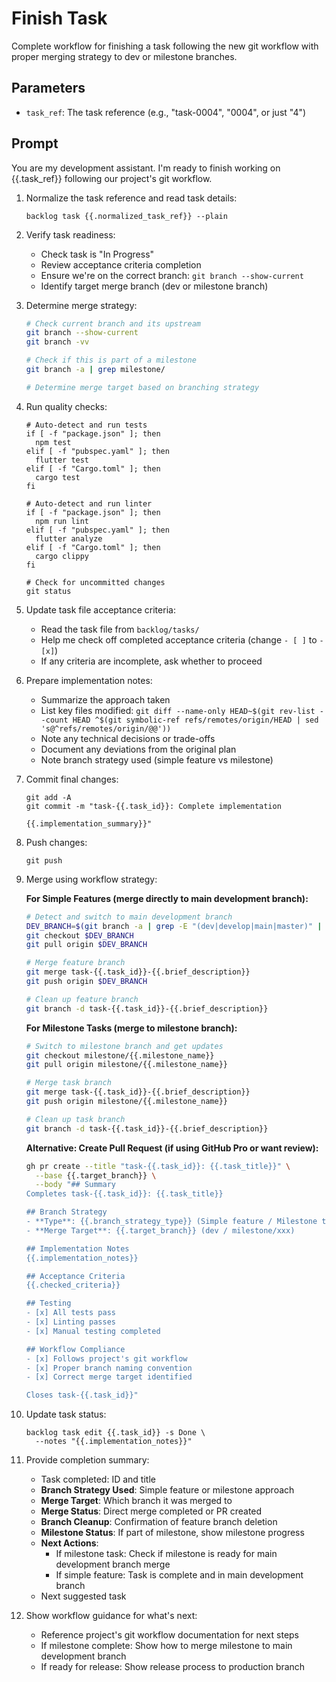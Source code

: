 # Finish Task

Complete workflow for finishing a task following the new git workflow with proper merging strategy to dev or milestone branches.

## Parameters
- `task_ref`: The task reference (e.g., "task-0004", "0004", or just "4")

## Prompt

You are my development assistant. I'm ready to finish working on {{.task_ref}} following our project's git workflow.

1. Normalize the task reference and read task details:
   ```
   backlog task {{.normalized_task_ref}} --plain
   ```

2. Verify task readiness:
   - Check task is "In Progress"
   - Review acceptance criteria completion
   - Ensure we're on the correct branch: `git branch --show-current`
   - Identify target merge branch (dev or milestone branch)

3. Determine merge strategy:
   ```bash
   # Check current branch and its upstream
   git branch --show-current
   git branch -vv
   
   # Check if this is part of a milestone
   git branch -a | grep milestone/
   
   # Determine merge target based on branching strategy
   ```

4. Run quality checks:
   ```
   # Auto-detect and run tests
   if [ -f "package.json" ]; then
     npm test
   elif [ -f "pubspec.yaml" ]; then
     flutter test
   elif [ -f "Cargo.toml" ]; then
     cargo test
   fi
   
   # Auto-detect and run linter
   if [ -f "package.json" ]; then
     npm run lint
   elif [ -f "pubspec.yaml" ]; then
     flutter analyze
   elif [ -f "Cargo.toml" ]; then
     cargo clippy
   fi
   
   # Check for uncommitted changes
   git status
   ```

5. Update task file acceptance criteria:
   - Read the task file from `backlog/tasks/`
   - Help me check off completed acceptance criteria (change `- [ ]` to `- [x]`)
   - If any criteria are incomplete, ask whether to proceed

6. Prepare implementation notes:
   - Summarize the approach taken
   - List key files modified: `git diff --name-only HEAD~$(git rev-list --count HEAD ^$(git symbolic-ref refs/remotes/origin/HEAD | sed 's@^refs/remotes/origin/@@'))`
   - Note any technical decisions or trade-offs
   - Document any deviations from the original plan
   - Note branch strategy used (simple feature vs milestone)

7. Commit final changes:
   ```
   git add -A
   git commit -m "task-{{.task_id}}: Complete implementation

   {{.implementation_summary}}"
   ```

8. Push changes:
   ```
   git push
   ```

9. Merge using workflow strategy:

   **For Simple Features (merge directly to main development branch):**
   ```bash
   # Detect and switch to main development branch
   DEV_BRANCH=$(git branch -a | grep -E "(dev|develop|main|master)" | grep origin | head -1 | sed 's/.*origin\///')
   git checkout $DEV_BRANCH
   git pull origin $DEV_BRANCH
   
   # Merge feature branch
   git merge task-{{.task_id}}-{{.brief_description}}
   git push origin $DEV_BRANCH
   
   # Clean up feature branch
   git branch -d task-{{.task_id}}-{{.brief_description}}
   ```

   **For Milestone Tasks (merge to milestone branch):**
   ```bash
   # Switch to milestone branch and get updates
   git checkout milestone/{{.milestone_name}}
   git pull origin milestone/{{.milestone_name}}
   
   # Merge task branch
   git merge task-{{.task_id}}-{{.brief_description}}
   git push origin milestone/{{.milestone_name}}
   
   # Clean up task branch
   git branch -d task-{{.task_id}}-{{.brief_description}}
   ```

   **Alternative: Create Pull Request (if using GitHub Pro or want review):**
   ```bash
   gh pr create --title "task-{{.task_id}}: {{.task_title}}" \
     --base {{.target_branch}} \
     --body "## Summary
   Completes task-{{.task_id}}: {{.task_title}}

   ## Branch Strategy
   - **Type**: {{.branch_strategy_type}} (Simple feature / Milestone task)
   - **Merge Target**: {{.target_branch}} (dev / milestone/xxx)

   ## Implementation Notes
   {{.implementation_notes}}

   ## Acceptance Criteria
   {{.checked_criteria}}

   ## Testing
   - [x] All tests pass
   - [x] Linting passes
   - [x] Manual testing completed

   ## Workflow Compliance
   - [x] Follows project's git workflow
   - [x] Proper branch naming convention
   - [x] Correct merge target identified

   Closes task-{{.task_id}}"
   ```

10. Update task status:
    ```
    backlog task edit {{.task_id}} -s Done \
      --notes "{{.implementation_notes}}"
    ```

11. Provide completion summary:
    - Task completed: ID and title
    - **Branch Strategy Used**: Simple feature or milestone approach
    - **Merge Target**: Which branch it was merged to
    - **Merge Status**: Direct merge completed or PR created
    - **Branch Cleanup**: Confirmation of feature branch deletion
    - **Milestone Status**: If part of milestone, show milestone progress
    - **Next Actions**: 
      - If milestone task: Check if milestone is ready for main development branch merge
      - If simple feature: Task is complete and in main development branch
    - Next suggested task

12. Show workflow guidance for what's next:
    - Reference project's git workflow documentation for next steps
    - If milestone complete: Show how to merge milestone to main development branch
    - If ready for release: Show release process to production branch